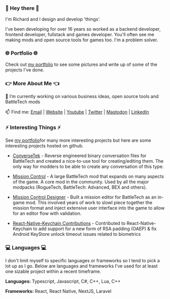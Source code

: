 ### 👋 Hey there 👋

I'm Richard and I design and develop 'things'.

I've been developing for over 16 years so worked as a backend developer, frontend developer, fullstack and games developer. You'll often see me making mods and open source tools for games too. I'm a problem solver.

### 🌐 Portfolio 🌐

Check out [my portfolio](http://www.richardgriffiths.dev) to see some pictures and write up of some of the projects I've done.

### 👉 More About Me 👈

🔭 I’m currently working on various business ideas, open source tools and BattleTech mods

📫 Find me: [Email](mailto:richard@fractalrift.com) | [Website](http://www.richardgriffiths.dev) | [Youtube](https://www.youtube.com/channel/UCQmU-QT91QnXPPnNQ9ywpOQ) | [Twitter](https://twitter.com/CWolf/) | [Mastodon](https://mastodon.gamedev.place/@cwolf) | [LinkedIn](https://www.linkedin.com/in/richard-griffiths-436b7a19/)

### ⚡ Interesting Things ⚡

See [my portfolio](http://www.richardgriffiths.dev)for many more interesting projects but here are some interesting projects hosted on github.

- [ConverseTek](https://github.com/CWolfs/ConverseTek) - Reverse engineered binary conversation files for BattleTech and created a nice-to-use tool for creating/editing them. The only way for modders to be able to create any conversation of this type.

- [Mission Control](https://www.missioncontrolmod.com/) - A large BattleTech mod that expands on many aspects of the game. A core mod in the community. Used by all the major modpacks (RogueTech, BattleTech: Advanced, BEX and others).

- [Mission Control Designer](https://www.youtube.com/watch?v=xtYc59cSXeI) - Built a mission editor for BattleTech as an in-game mod. This involved years of work to slowl piece together the mission format and inject extensive user interface into the game to allow for an editor flow with validation.

- [React-Native-Keychain Contributions](https://github.com/CWolfs/react-native-keychain) - Contributed to React-Native-Keychain to add support for a new form of RSA padding (OAEP) & fix Android KeyStore unlock timeout issues related to biometrics

### 💻 Languages 💻

I don't limit myself to specific languages or frameworks so I tend to pick a lot up as I go. Below are languages and frameworks I've used for at least one sizable project within a recent timeframe.

**Languages:** Typescript, Javascript, C#, C++, Lua, C++

**Frameworks:** React, React Native, NextJS, Laravel
